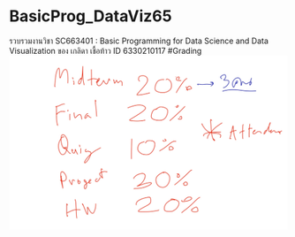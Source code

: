 # BasicProg_DataViz65
รวบรวมงานวิชา SC663401 : Basic Programming for Data Science and Data Visualization ของ เกลิดา เชื้อท้าว ID 6330210117
#Grading
![grading image](Grading.jpg)
